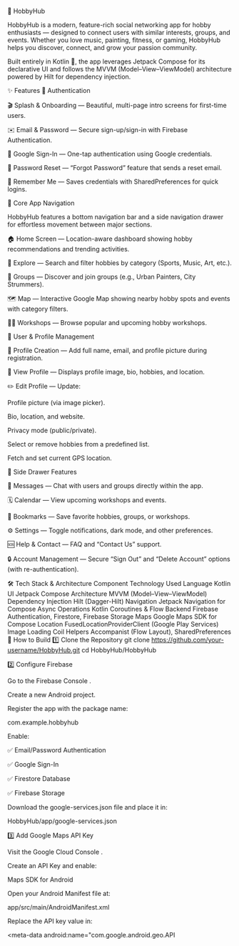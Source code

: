 🎨 HobbyHub

HobbyHub is a modern, feature-rich social networking app for hobby enthusiasts — designed to connect users with similar interests, groups, and events.
Whether you love music, painting, fitness, or gaming, HobbyHub helps you discover, connect, and grow your passion community.

Built entirely in Kotlin 🧠, the app leverages Jetpack Compose for its declarative UI and follows the MVVM (Model–View–ViewModel) architecture powered by Hilt for dependency injection.

✨ Features
🔐 Authentication

🎬 Splash & Onboarding — Beautiful, multi-page intro screens for first-time users.

✉️ Email & Password — Secure sign-up/sign-in with Firebase Authentication.

🔑 Google Sign-In — One-tap authentication using Google credentials.

🔁 Password Reset — “Forgot Password” feature that sends a reset email.

💾 Remember Me — Saves credentials with SharedPreferences for quick logins.

🧭 Core App Navigation

HobbyHub features a bottom navigation bar and a side navigation drawer for effortless movement between major sections.

🏠 Home Screen — Location-aware dashboard showing hobby recommendations and trending activities.

🔎 Explore — Search and filter hobbies by category (Sports, Music, Art, etc.).

👥 Groups — Discover and join groups (e.g., Urban Painters, City Strummers).

🗺️ Map — Interactive Google Map showing nearby hobby spots and events with category filters.

🧑‍🏫 Workshops — Browse popular and upcoming hobby workshops.

👤 User & Profile Management

🪪 Profile Creation — Add full name, email, and profile picture during registration.

📄 View Profile — Displays profile image, bio, hobbies, and location.

✏️ Edit Profile — Update:

Profile picture (via image picker).

Bio, location, and website.

Privacy mode (public/private).

Select or remove hobbies from a predefined list.

Fetch and set current GPS location.

📂 Side Drawer Features

💬 Messages — Chat with users and groups directly within the app.

🗓️ Calendar — View upcoming workshops and events.

🔖 Bookmarks — Save favorite hobbies, groups, or workshops.

⚙️ Settings — Toggle notifications, dark mode, and other preferences.

🆘 Help & Contact — FAQ and “Contact Us” support.

🔒 Account Management — Secure “Sign Out” and “Delete Account” options (with re-authentication).

🛠️ Tech Stack & Architecture
Component	Technology Used
Language	Kotlin
UI	Jetpack Compose
Architecture	MVVM (Model–View–ViewModel)
Dependency Injection	Hilt (Dagger-Hilt)
Navigation	Jetpack Navigation for Compose
Async Operations	Kotlin Coroutines & Flow
Backend	Firebase Authentication, Firestore, Firebase Storage
Maps	Google Maps SDK for Compose
Location	FusedLocationProviderClient (Google Play Services)
Image Loading	Coil
Helpers	Accompanist (Flow Layout), SharedPreferences
🚀 How to Build
1️⃣ Clone the Repository
git clone https://github.com/your-username/HobbyHub.git
cd HobbyHub/HobbyHub

2️⃣ Configure Firebase

Go to the Firebase Console
.

Create a new Android project.

Register the app with the package name:

com.example.hobbyhub


Enable:

✅ Email/Password Authentication

✅ Google Sign-In

✅ Firestore Database

✅ Firebase Storage

Download the google-services.json file and place it in:

HobbyHub/app/google-services.json

3️⃣ Add Google Maps API Key

Visit the Google Cloud Console
.

Create an API Key and enable:

Maps SDK for Android

Open your Android Manifest file at:

app/src/main/AndroidManifest.xml


Replace the API key value in:

<meta-data
    android:name="com.google.android.geo.API
